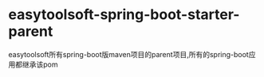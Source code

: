 easytoolsoft-spring-boot-starter-parent
=====================================
easytoolsoft所有spring-boot版maven项目的parent项目,所有的spring-boot应用都继承该pom



